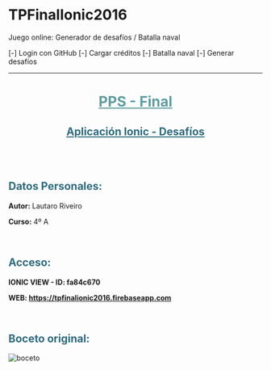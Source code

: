# TPFinalIonic2016
Juego online: Generador de desafíos / Batalla naval

[-] Login con GitHub
[-] Cargar créditos
[-] Batalla naval
[-] Generar desafíos

<hr/>

<h1 style="color: #5e9ca0; text-align: center;"><span style="text-decoration: underline;">PPS - Final</span></h1>
<h2 style="color: #2e6c80; text-align: center;"><span style="text-decoration: underline;">Aplicaci&oacute;n Ionic - Desaf&iacute;os</span></h2>
<h2 style="color: #2e6c80;">&nbsp;</h2>
<h2 style="color: #2e6c80;">Datos Personales:</h2>
<p style="font-size: 14px;"><strong>Autor:</strong> Lautaro Riveiro</p>
<p style="font-size: 14px;"><strong>Curso:</strong> 4&ordm; A</p>
<p>&nbsp;</p>
<h2 style="color: #2e6c80;">Acceso:</h2>
<p style="font-size: 14px;"><strong>IONIC VIEW - ID: fa84c670</strong></p>
<p style="font-size: 14px;"><strong>WEB: <a href="https://tpfinalionic2016.firebaseapp.com">https://tpfinalionic2016.firebaseapp.com</a></strong></p>
<p>&nbsp;</p>
<h2 style="color: #2e6c80;">Boceto original:</h2>
<p><img style="max-width: 100%;" src="https://s2.postimg.org/mskrmus8p/boceto.png" alt="boceto" border="0" /></p>